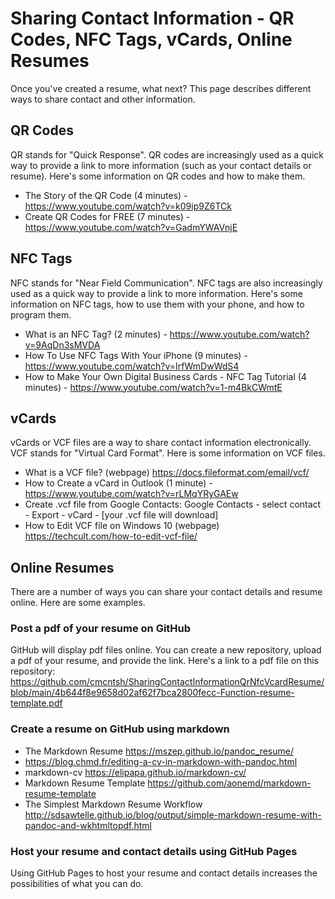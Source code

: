 # Sharing Contact Information - QR Codes, NFC Tags, vCards, Online Resumes

Once you've created a resume, what next? This page describes different ways to share contact and other information.

## QR Codes

QR stands for "Quick Response". QR codes are increasingly used as a quick way to provide a link to more information (such as your contact details or resume). Here's some information on QR codes and how to make them.

* The Story of the QR Code (4 minutes) - https://www.youtube.com/watch?v=k09ip9Z6TCk
* Create QR Codes for FREE (7 minutes) - https://www.youtube.com/watch?v=GadmYWAVnjE

## NFC Tags

NFC stands for "Near Field Communication". NFC tags are also increasingly used as a quick way to provide a link to more information. Here's some information on NFC tags, how to use them with your phone, and how to program them.

* What is an NFC Tag? (2 minutes) - https://www.youtube.com/watch?v=9AqDn3sMVDA
* How To Use NFC Tags With Your iPhone (9 minutes) - https://www.youtube.com/watch?v=IrfWmDwWdS4
* How to Make Your Own Digital Business Cards - NFC Tag Tutorial (4 minutes) - https://www.youtube.com/watch?v=1-m4BkCWmtE

## vCards

vCards or VCF files are a way to share contact information electronically. VCF stands for "Virtual Card Format". Here is some information on VCF files.

* What is a VCF file? (webpage) https://docs.fileformat.com/email/vcf/
* How to Create a vCard in Outlook (1 minute) - https://www.youtube.com/watch?v=rLMqYRyGAEw
* Create .vcf file from Google Contacts: Google Contacts - select contact - Export - vCard - [your .vcf file will download]
* How to Edit VCF file on Windows 10 (webpage) https://techcult.com/how-to-edit-vcf-file/

## Online Resumes

There are a number of ways you can share your contact details and resume online. Here are some examples.

### Post a pdf of your resume on GitHub

GitHub will display pdf files online. You can create a new repository, upload a pdf of your resume, and provide the link. Here's a link to a pdf file on this repository: https://github.com/cmcntsh/SharingContactInformationQrNfcVcardResume/blob/main/4b644f8e9658d02af62f7bca2800fecc-Function-resume-template.pdf

### Create a resume on GitHub using markdown

* The Markdown Resume https://mszep.github.io/pandoc_resume/
* https://blog.chmd.fr/editing-a-cv-in-markdown-with-pandoc.html
* markdown-cv https://elipapa.github.io/markdown-cv/
* Markdown Resume Template https://github.com/aonemd/markdown-resume-template
* The Simplest Markdown Resume Workflow http://sdsawtelle.github.io/blog/output/simple-markdown-resume-with-pandoc-and-wkhtmltopdf.html

### Host your resume and contact details using GitHub Pages

Using GitHub Pages to host your resume and contact details increases the possibilities of what you can do.

